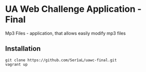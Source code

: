 # UA Web Challenge Application - Final
Mp3 Files - application, that allows easily modify mp3 files

## Installation
```
git clone https://github.com/Ser1aL/uawc-final.git
vagrant up
```
